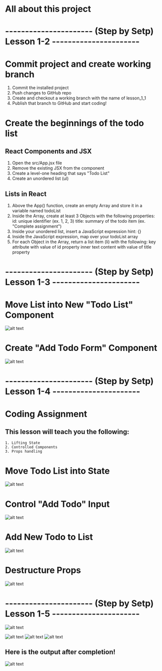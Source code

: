 # All about this project 

#  ---------------------- (Step by Setp) Lesson 1-2 ----------------------

# Commit project and create working branch
  1. Commit the installed project
  2. Push changes to GitHub repo
  3. Create and checkout a working branch with the name of lesson_1_1
  4. Publish that branch to GitHub and start coding!

# Create the beginnings of the todo list

## React Components and JSX
  1. Open the src/App.jsx file
  2. Remove the existing JSX from the component
  3. Create a level-one heading that says "Todo List"
  4. Create an unordered list (ul)

## Lists in React
  1. Above the App() function, create an empty Array and store it in a variable named todoList
  2. Inside the Array, create at least 3 Objects with the following properties:
      id: unique identifier (ex. 1, 2, 3)
      title: summary of the todo item (ex. "Complete assignment")
  3. Inside your unordered list, insert a JavaScript expression
      hint: {}
  4. Inside the JavaScript expression, map over your todoList array
  5. For each Object in the Array, return a list item (li) with the following:
      key attribute with value of id property
      inner text content with value of title property

#  ---------------------- (Step by Setp) Lesson 1-3 ----------------------

# Move List into New "Todo List" Component
![alt text](image.png)

# Create "Add Todo Form" Component

![alt text](image-1.png)

#  ---------------------- (Step by Setp) Lesson 1-4 ----------------------
#     Coding Assignment
##  This lesson will teach you the following:

    1. Lifting State
    2. Controlled Components
    3. Props handling

# Move Todo List into State
![alt text](image-2.png)

# Control "Add Todo" Input
![alt text](image-3.png)

# Add New Todo to List
![alt text](image-4.png)

# Destructure Props
![alt text](image-5.png)

#  ---------------------- (Step by Setp) Lesson 1-5 ----------------------
![alt text](image-6.png)

![alt text](image-7.png)
![alt text](image-8.png)
![alt text](image-9.png)

## Here is the output after completion!
![alt text](outputlesson1-5.png)